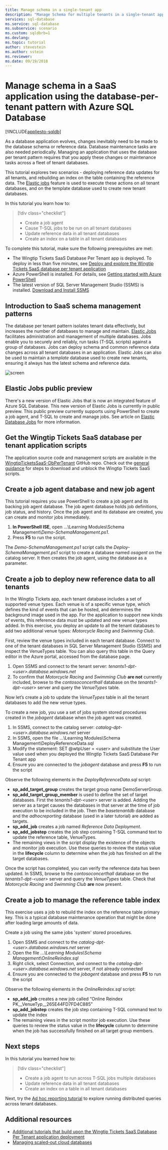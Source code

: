 ```yaml
---
title: Manage schema in a single-tenant app
description: "Manage Schema for multiple tenants in a single-tenant app that uses Azure SQL Database"
services: sql-database
ms.service: sql-database
ms.subservice: scenario
ms.custom: sqldbrb=1
ms.devlang: 
ms.topic: tutorial
author: stevestein
ms.author: sstein
ms.reviewer: 
ms.date: 09/19/2018
---
```

# Manage schema in a SaaS application using the database-per-tenant pattern with Azure SQL Database
[!INCLUDE[appliesto-sqldb](../includes/appliesto-sqldb.md)]
 
As a database application evolves, changes inevitably need to be made to the database schema or reference data.  Database maintenance tasks are also needed periodically. Managing an application that uses the database per tenant pattern requires that you apply these changes or maintenance tasks across a fleet of tenant databases.

This tutorial explores two scenarios - deploying reference data updates for all tenants, and rebuilding an index on the table containing the reference data. The [Elastic jobs](./elastic-jobs-overview.md) feature is used to execute these actions on all tenant databases, and on the template database used to create new tenant databases.

In this tutorial you learn how to:

> [!div class="checklist"]
> 
> * Create a job agent
> * Cause T-SQL jobs to be run on all tenant databases
> * Update reference data in all tenant databases
> * Create an index on a table in all tenant databases


To complete this tutorial, make sure the following prerequisites are met:

* The Wingtip Tickets SaaS Database Per Tenant app is deployed. To deploy in less than five minutes, see [Deploy and explore the Wingtip Tickets SaaS database per tenant application](./saas-dbpertenant-get-started-deploy.md)
* Azure PowerShell is installed. For details, see [Getting started with Azure PowerShell](/powershell/azure/get-started-azureps)
* The latest version of SQL Server Management Studio (SSMS) is installed. [Download and Install SSMS](/sql/ssms/download-sql-server-management-studio-ssms)


## Introduction to SaaS schema management patterns

The database per tenant pattern isolates tenant data effectively, but increases the number of databases to manage and maintain. [Elastic Jobs](./elastic-jobs-overview.md) facilitates administration and management of multiple databases. Jobs enable you to securely and reliably, run tasks (T-SQL scripts) against a group of databases. Jobs can deploy schema and common reference data changes across all tenant databases in an application. Elastic Jobs can also be used to maintain a *template* database used to create new tenants, ensuring it always has the latest schema and reference data.

![screen](./media/saas-tenancy-schema-management/schema-management-dpt.png)


## Elastic Jobs public preview

There's a new version of Elastic Jobs that is now an integrated feature of Azure SQL Database. This new version of Elastic Jobs is currently in public preview. This public preview currently supports using PowerShell to create a job agent, and T-SQL to create and manage jobs.
See article on [Elastic Database Jobs](./elastic-jobs-overview.md) for more information.

## Get the Wingtip Tickets SaaS database per tenant application scripts

The application source code and management scripts are available in the [WingtipTicketsSaaS-DbPerTenant](https://github.com/Microsoft/WingtipTicketsSaaS-DbPerTenant) GitHub repo. Check out the [general guidance](saas-tenancy-wingtip-app-guidance-tips.md) for steps to download and unblock the Wingtip Tickets SaaS scripts.

## Create a job agent database and new job agent

This tutorial requires you use PowerShell to create a job agent and its backing job agent database. The job agent database holds job definitions, job status, and history. Once the job agent and its database are created, you can create and monitor jobs immediately.

1. **In PowerShell ISE**, open …\\Learning Modules\\Schema Management\\*Demo-SchemaManagement.ps1*.
1. Press **F5** to run the script.

The *Demo-SchemaManagement.ps1* script calls the *Deploy-SchemaManagement.ps1* script to create a database named *osagent* on the catalog server. It then creates the job agent, using the  database as a parameter.

## Create a job to deploy new reference data to all tenants

In the Wingtip Tickets app, each tenant database includes a set of supported venue types. Each venue is of a specific venue type, which defines the kind of events that can be hosted, and determines the background image used in the app. For the application to support new kinds of events, this reference data must be updated and new venue types added.  In this exercise, you deploy an update to all the tenant databases to add two additional venue types: *Motorcycle Racing* and *Swimming Club*.

First, review the venue types included in each tenant database. Connect to one of the tenant databases in SQL Server Management Studio (SSMS) and inspect the VenueTypes table.  You can also query this table in the Query editor in the Azure portal, accessed from the database page. 

1. Open SSMS and connect to the tenant server: *tenants1-dpt-&lt;user&gt;.database.windows.net*
1. To confirm that *Motorcycle Racing* and *Swimming Club* **are not** currently included, browse to the _contosoconcerthall_ database on the *tenants1-dpt-&lt;user&gt;* server and query the *VenueTypes* table.

Now let’s create a job to update the *VenueTypes* table in all the tenant databases to add the new venue types.

To create a new job, you use a set of jobs system stored procedures created in the _jobagent_ database when the job agent was created.

1. In SSMS, connect to the catalog server: *catalog-dpt-&lt;user&gt;.database.windows.net* server 
1. In SSMS, open the file …\\Learning Modules\\Schema Management\\DeployReferenceData.sql
1. Modify the statement: SET @wtpUser = &lt;user&gt; and substitute the User value used when you deployed the Wingtip Tickets SaaS Database Per Tenant app
1. Ensure you are connected to the _jobagent_ database and press **F5** to run the script

Observe the following elements in the *DeployReferenceData.sql* script:
* **sp\_add\_target\_group** creates the target group name DemoServerGroup.
* **sp\_add\_target\_group\_member** is used to define the set of target databases.  First the _tenants1-dpt-&lt;user&gt;_ server is added.  Adding the server as a target causes the databases in that server at the time of job execution to be included in the job. Then the _basetenantdb_ database and the *adhocreporting* database (used in a later tutorial) are added as targets.
* **sp\_add\_job** creates a job named _Reference Data Deployment_.
* **sp\_add\_jobstep** creates the job step containing T-SQL command text to update the reference table, VenueTypes.
* The remaining views in the script display the existence of the objects and monitor job execution. Use these queries to review the status value in the **lifecycle** column to determine when the job has finished on all the target databases.

Once the script has completed, you can verify the reference data has been updated.  In SSMS, browse to the *contosoconcerthall* database on the *tenants1-dpt-&lt;user&gt;* server and query the *VenueTypes* table.  Check that *Motorcycle Racing* and *Swimming Club* **are** now present.


## Create a job to manage the reference table index

This exercise uses a job to rebuild the index on the reference table primary key.  This is a typical database maintenance operation that might be done after loading large amounts of data.

Create a job using the same jobs 'system' stored procedures.

1. Open SSMS and connect to the _catalog-dpt-&lt;user&gt;.database.windows.net_ server
1. Open the file _…\\Learning Modules\\Schema Management\\OnlineReindex.sql_
1. Right click, select Connection, and connect to the _catalog-dpt-&lt;user&gt;.database.windows.net_ server, if not already connected
1. Ensure you are connected to the _jobagent_ database and press **F5** to run the script

Observe the following elements in the _OnlineReindex.sql_ script:
* **sp\_add\_job** creates a new job called “Online Reindex PK\_\_VenueTyp\_\_265E44FD7FD4C885”
* **sp\_add\_jobstep** creates the job step containing T-SQL command text to update the index
* The remaining views in the script monitor job execution. Use these queries to review the status value in the **lifecycle** column to determine when the job has successfully finished on all target group members.



## Next steps

In this tutorial you learned how to:

> [!div class="checklist"]
> 
> * Create a job agent to run across T-SQL jobs multiple databases
> * Update reference data in all tenant databases
> * Create an index on a table in all tenant databases

Next, try the [Ad hoc reporting tutorial](./saas-tenancy-cross-tenant-reporting.md) to explore running distributed queries across tenant databases.


## Additional resources

* [Additional tutorials that build upon the Wingtip Tickets SaaS Database Per Tenant application deployment](./saas-dbpertenant-wingtip-app-overview.md#sql-database-wingtip-saas-tutorials)
* [Managing scaled-out cloud databases](./elastic-jobs-overview.md)